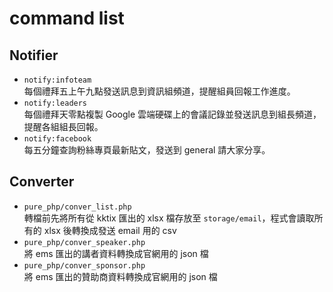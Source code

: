# command list

## Notifier

+ `notify:infoteam` \
    每個禮拜五上午九點發送訊息到資訊組頻道，提醒組員回報工作進度。
+ `notify:leaders` \
    每個禮拜天零點複製 Google 雲端硬碟上的會議記錄並發送訊息到組長頻道，提醒各組組長回報。
+ `notify:facebook` \
    每五分鐘查詢粉絲專頁最新貼文，發送到 general 請大家分享。


## Converter

+ `pure_php/conver_list.php` \
    轉檔前先將所有從 kktix 匯出的 xlsx 檔存放至 `storage/email`，程式會讀取所有的 xlsx 後轉換成發送 email 用的 csv
+ `pure_php/conver_speaker.php` \
    將 ems 匯出的講者資料轉換成官網用的 json 檔
+ `pure_php/conver_sponsor.php` \
    將 ems 匯出的贊助商資料轉換成官網用的 json 檔
